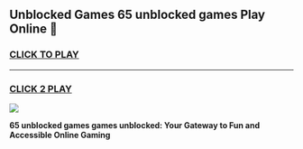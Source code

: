 
## Unblocked Games 65 unblocked games Play Online 👋
<h3>
<a href="https://news.freeplayer.one?title=65_unblocked_games&ref=17F">CLICK TO PLAY</a></h3>
<hr>

<h3>
<a href="https://news.freeplayer.one?title=65_unblocked_games&ref=17F">CLICK 2 PLAY</a>
  
</h3>

<a href="https://news.freeplayer.one?title=65_unblocked_games&ref=17F/"><img src="https://clearcache.store/games.png"></a>


**65 unblocked games games unblocked: Your Gateway to Fun and Accessible Online Gaming**
